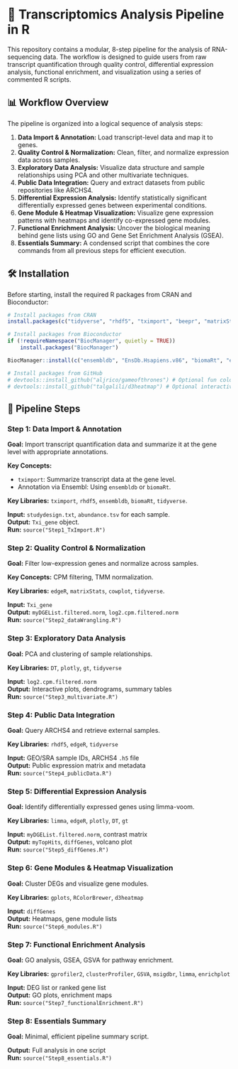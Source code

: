 # 🧬 Transcriptomics Analysis Pipeline in R

This repository contains a modular, 8-step pipeline for the analysis of RNA-sequencing data. The workflow is designed to guide users from raw transcript quantification through quality control, differential expression analysis, functional enrichment, and visualization using a series of commented R scripts.

## 📊 Workflow Overview

The pipeline is organized into a logical sequence of analysis steps:

1. **Data Import & Annotation:** Load transcript-level data and map it to genes.
2. **Quality Control & Normalization:** Clean, filter, and normalize expression data across samples.
3. **Exploratory Data Analysis:** Visualize data structure and sample relationships using PCA and other multivariate techniques.
4. **Public Data Integration:** Query and extract datasets from public repositories like ARCHS4.
5. **Differential Expression Analysis:** Identify statistically significant differentially expressed genes between experimental conditions.
6. **Gene Module & Heatmap Visualization:** Visualize gene expression patterns with heatmaps and identify co-expressed gene modules.
7. **Functional Enrichment Analysis:** Uncover the biological meaning behind gene lists using GO and Gene Set Enrichment Analysis (GSEA).
8. **Essentials Summary:** A condensed script that combines the core commands from all previous steps for efficient execution.

## 🛠️ Installation

Before starting, install the required R packages from CRAN and Bioconductor:

```r
# Install packages from CRAN
install.packages(c("tidyverse", "rhdf5", "tximport", "beepr", "matrixStats", "cowplot", "DT", "plotly", "gt", "RColorBrewer", "gplots", "devtools"))

# Install packages from Bioconductor
if (!requireNamespace("BiocManager", quietly = TRUE))
    install.packages("BiocManager")

BiocManager::install(c("ensembldb", "EnsDb.Hsapiens.v86", "biomaRt", "edgeR", "limma", "GSEABase", "Biobase", "GSVA", "gprofiler2", "clusterProfiler", "msigdbr", "enrichplot", "IsoformSwitchAnalyzeR"))

# Install packages from GitHub
# devtools::install_github("aljrico/gameofthrones") # Optional fun color palettes
# devtools::install_github("talgalili/d3heatmap") # Optional interactive heatmaps
```

## 🚀 Pipeline Steps

### Step 1: Data Import & Annotation

**Goal:** Import transcript quantification data and summarize it at the gene level with appropriate annotations.

**Key Concepts:**
- `tximport`: Summarize transcript data at the gene level.
- Annotation via Ensembl: Using `ensembldb` or `biomaRt`.

**Key Libraries:** `tximport`, `rhdf5`, `ensembldb`, `biomaRt`, `tidyverse`.

**Input:** `studydesign.txt`, `abundance.tsv` for each sample.  
**Output:** `Txi_gene` object.  
**Run:** `source("Step1_TxImport.R")`

### Step 2: Quality Control & Normalization

**Goal:** Filter low-expression genes and normalize across samples.

**Key Concepts:** CPM filtering, TMM normalization.

**Key Libraries:** `edgeR`, `matrixStats`, `cowplot`, `tidyverse`.

**Input:** `Txi_gene`  
**Output:** `myDGEList.filtered.norm`, `log2.cpm.filtered.norm`  
**Run:** `source("Step2_dataWrangling.R")`

### Step 3: Exploratory Data Analysis

**Goal:** PCA and clustering of sample relationships.

**Key Libraries:** `DT`, `plotly`, `gt`, `tidyverse`

**Input:** `log2.cpm.filtered.norm`  
**Output:** Interactive plots, dendrograms, summary tables  
**Run:** `source("Step3_multivariate.R")`

### Step 4: Public Data Integration

**Goal:** Query ARCHS4 and retrieve external samples.

**Key Libraries:** `rhdf5`, `edgeR`, `tidyverse`

**Input:** GEO/SRA sample IDs, ARCHS4 `.h5` file  
**Output:** Public expression matrix and metadata  
**Run:** `source("Step4_publicData.R")`

### Step 5: Differential Expression Analysis

**Goal:** Identify differentially expressed genes using limma-voom.

**Key Libraries:** `limma`, `edgeR`, `plotly`, `DT`, `gt`

**Input:** `myDGEList.filtered.norm`, contrast matrix  
**Output:** `myTopHits`, `diffGenes`, volcano plot  
**Run:** `source("Step5_diffGenes.R")`

### Step 6: Gene Modules & Heatmap Visualization

**Goal:** Cluster DEGs and visualize gene modules.

**Key Libraries:** `gplots`, `RColorBrewer`, `d3heatmap`

**Input:** `diffGenes`  
**Output:** Heatmaps, gene module lists  
**Run:** `source("Step6_modules.R")`

### Step 7: Functional Enrichment Analysis

**Goal:** GO analysis, GSEA, GSVA for pathway enrichment.

**Key Libraries:** `gprofiler2`, `clusterProfiler`, `GSVA`, `msigdbr`, `limma`, `enrichplot`

**Input:** DEG list or ranked gene list  
**Output:** GO plots, enrichment maps  
**Run:** `source("Step7_functionalEnrichment.R")`

### Step 8: Essentials Summary

**Goal:** Minimal, efficient pipeline summary script.

**Output:** Full analysis in one script  
**Run:** `source("Step8_essentials.R")`
